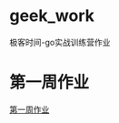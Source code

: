 # geek_work
极客时间-go实战训练营作业

# 第一周作业
[第一周作业](https://github.com/miajio/geek_work/tree/master/week_one)
